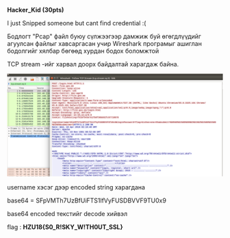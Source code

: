**Hacker_Kid (30pts)**

I just Snipped someone but cant find credential :(

Бодлогт "Pcap" файл буюу сүлжээгээр дамжиж буй өгөгдлүүдийг агуулсан файлыг хавсаргасан учир Wireshark програмыг ашиглан бодолгийг хялбар бөгөөд хурдан бодох боломжтой

TCP stream -ийг харвал доорх байдалтай харагдаж байна.

[![N|Solid](https://github.com/DCERT-MNDC/HZ-U18-2018/blob/master/include/forensic1/Capture.PNG)](https://github.com/DCERT-MNDC/HZ-U18-2018/blob/master/include/forensic1/Capture.PNG)

username хэсэг дээр encoded string харагдана

base64 = SFpVMTh7UzBfUiFTS1lfVyFUSDBVVF9TU0x9

base64 encoded текстийг decode хийвэл

flag : **HZU18{S0_R!SKY_W!TH0UT_SSL}**
